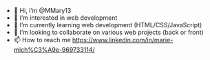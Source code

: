 - 👋 Hi, I’m @MMary13
- 👀 I’m interested in web development
- 🌱 I’m currently learning web development (HTML/CSS/JavaScript)
- 💞️ I’m looking to collaborate on various web projects (back or front)
- 📫 How to reach me https://www.linkedin.com/in/marie-mich%C3%A9e-969733114/

<!---
MMary13/MMary13 is a ✨ special ✨ repository because its `README.md` (this file) appears on your GitHub profile.
You can click the Preview link to take a look at your changes.
--->
